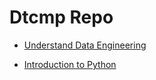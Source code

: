 # Dtcmp Repo

- [Understand Data Engineering](./understand_data_engineering/)




- [Introduction to Python](./introduction_to_python/)

